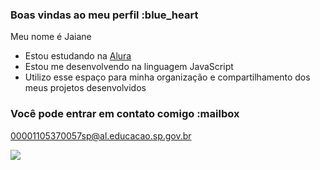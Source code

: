 ### Boas vindas ao meu perfil :blue_heart

Meu nome é Jaiane

- Estou estudando na [Alura](https://www.alura.com.br)
- Estou me desenvolvendo na linguagem JavaScript
- Utilizo esse espaço para minha organização e compartilhamento dos meus projetos desenvolvidos

### Você pode entrar em contato comigo :mailbox

00001105370057sp@al.educacao.sp.gov.br

![](https://tenor.com/pt-BR/view/0001-gif-25597406)
